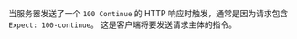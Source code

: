 <!-- YAML
added: v0.3.2
-->

当服务器发送了一个 `100 Continue` 的 HTTP 响应时触发，通常是因为请求包含 `Expect: 100-continue`。
这是客户端将要发送请求主体的指令。

